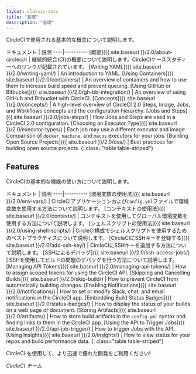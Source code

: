 ```yaml
---
layout: classic-docs
title: "基礎"
description: "基礎"
---
```

CircleCIで使用される基本的な概念について説明します。

ドキュメント | 説明 \----|\---\---\---- [概要]({{ site.baseurl }}/2.0/about-circleci/) | 継続的統合(CI)の概要について説明します。CircleCIケーススタディーへのリンクが記載されています。 [Writing YAML]({{ site.baseurl }}/2.0/writing-yaml/) | An introduction to YAML. [Using Containers]({{ site.baseurl }}/2.0/containers/) | An overview of containers and how to use them to increase build speed and prevent queuing. [Using GitHub or Bitbucket]({{ site.baseurl }}/2.0/gh-bb-integration/) | An overview of using GitHub and Bitbucket with CircleCI. [Concepts]({{ site.baseurl }}/2.0/concepts/) | A high-level overview of CircleCI 2.0 Steps, Image, Jobs, and Workflows concepts and the configuration hierarchy. [Jobs and Steps]({{ site.baseurl }}/2.0/jobs-steps/) | How Jobs and Steps are used in a CircleCI 2.0 configuration. [Choosing an Executor Type]({{ site.baseurl }}/2.0/executor-types/) | Each job may use a different executor and image. Comparison of `docker`, `machine`, and `macos` executors for your jobs. [Building Open Source Projects]({{ site.baseurl }}/2.0/oss/) | Best practices for building open source projects. {: class="table table-striped"}

## Features

CircleCIの基本的な機能の使い方について説明します。

ドキュメント | 説明 \----|\---\---\---- [環境変数の使用法]({{ site.baseurl }}/2.0/env-vars/) | CircleCIアプリケーションおよび`config.yml`ファイルで環境変数を使用する方法について説明します。 [コンテキストの使用法]({{ site.baseurl }}/2.0/contexts/) | コンテキストを使用してグローバル環境変数を使用する方法について説明します。 [シェルスクリプトの使用法]({{ site.baseurl }}/2.0/using-shell-scripts/) | CircleCI構成でシェルスクリプトを使用するためのベストプラクティスについて説明します。 [CircleCIにSSHキーを登録する]({{ site.baseurl }}/2.0/add-ssh-key/) | CircleCIにSSHキーを追加する方法について説明します。 [SSHによるデバッグ]({{ site.baseurl }}/2.0/ssh-access-jobs/) | SSHを使用してビルドの問題のデバッグを行う方法について説明します。 [Managing API Tokens]({{ site.baseurl }}/2.0/managing-api-tokens/) | How to assign scoped tokens for using the CircleCI API. [Skipping and Cancelling Builds]({{ site.baseurl }}/2.0/skip-build/) | How to prevent CircleCI from automatically building changes. [Enabling Notifications]({{ site.baseurl }}/2.0/notifications/) | How to set or modify Slack, chat, and email notifications in the CircleCI app. [Embedding Build Status Badges]({{ site.baseurl }}/2.0/status-badges/) | How to display the status of your builds on a web page or document. [Storing Artifacts]({{ site.baseurl }}/2.0/artifacts/) | How to store build artifacts in the `config.yml` syntax and finding links to them in the CircleCI app. [Using the API to Trigger Jobs]({{ site.baseurl }}/2.0/api-job-trigger/) | How to trigger Jobs with the API. [Using Insights]({{ site.baseurl }}/2.0/insights/) | How to view status for your repos and build performance data. {: class="table table-striped"}

CircleCI を使用して、より迅速で優れた開発をご利用ください!

*CircleCI チーム*